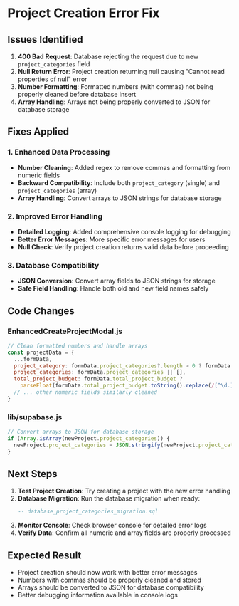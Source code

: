# Project Creation Error Fix

## Issues Identified

1. **400 Bad Request**: Database rejecting the request due to new `project_categories` field
2. **Null Return Error**: Project creation returning null causing "Cannot read properties of null" error
3. **Number Formatting**: Formatted numbers (with commas) not being properly cleaned before database insert
4. **Array Handling**: Arrays not being properly converted to JSON for database storage

## Fixes Applied

### 1. Enhanced Data Processing
- **Number Cleaning**: Added regex to remove commas and formatting from numeric fields
- **Backward Compatibility**: Include both `project_category` (single) and `project_categories` (array)
- **Array Handling**: Convert arrays to JSON strings for database storage

### 2. Improved Error Handling
- **Detailed Logging**: Added comprehensive console logging for debugging
- **Better Error Messages**: More specific error messages for users
- **Null Check**: Verify project creation returns valid data before proceeding

### 3. Database Compatibility
- **JSON Conversion**: Convert array fields to JSON strings for storage
- **Safe Field Handling**: Handle both old and new field names safely

## Code Changes

### EnhancedCreateProjectModal.js
```javascript
// Clean formatted numbers and handle arrays
const projectData = {
  ...formData,
  project_category: formData.project_categories?.length > 0 ? formData.project_categories[0] : null,
  project_categories: formData.project_categories || [],
  total_project_budget: formData.total_project_budget ? 
    parseFloat(formData.total_project_budget.toString().replace(/[^\d.]/g, '')) : null,
  // ... other numeric fields similarly cleaned
}
```

### lib/supabase.js
```javascript
// Convert arrays to JSON for database storage
if (Array.isArray(newProject.project_categories)) {
  newProject.project_categories = JSON.stringify(newProject.project_categories)
}
```

## Next Steps

1. **Test Project Creation**: Try creating a project with the new error handling
2. **Database Migration**: Run the database migration when ready:
   ```sql
   -- database_project_categories_migration.sql
   ```
3. **Monitor Console**: Check browser console for detailed error logs
4. **Verify Data**: Confirm all numeric and array fields are properly processed

## Expected Result
- Project creation should now work with better error messages
- Numbers with commas should be properly cleaned and stored
- Arrays should be converted to JSON for database compatibility
- Better debugging information available in console logs